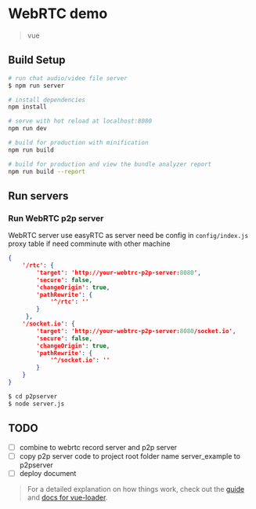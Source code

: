 # WebRTC demo

> vue

## Build Setup

```bash
# run chat audio/video file server
$ npm run server
```
``` bash
# install dependencies
npm install

# serve with hot reload at localhost:8080
npm run dev

# build for production with minification
npm run build

# build for production and view the bundle analyzer report
npm run build --report
```
## Run servers
### Run WebRTC p2p server
WebRTC server use easyRTC as server need be config in
```config/index.js``` proxy table if need comminute with other
machine
```json
{
    '/rtc': {
        'target': 'http://your-webtrc-p2p-server:8080',
        'secure': false,
        'changeOrigin': true,
        'pathRewrite': {
            '^/rtc': ''
        }
     },
    '/socket.io': {
        'target': 'http://your-webtrc-p2p-server:8080/socket.io',
        'secure': false,
        'changeOrigin': true,
        'pathRewrite': {
            '^/socket.io': ''
        }
    }
}

```
```bash
$ cd p2pserver
$ node server.js
```
## TODO
- [ ] combine to webrtc record server and p2p server
- [ ] copy p2p server code to project root folder
      name server_example to p2pserver
- [ ] deploy document
> For a detailed explanation on how things work, check out the [guide](http://vuejs-templates.github.io/webpack/) and [docs for vue-loader](http://vuejs.github.io/vue-loader).
